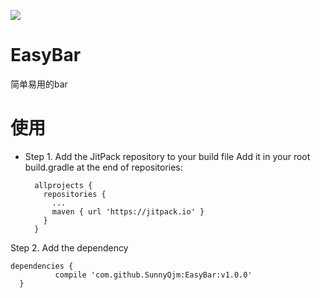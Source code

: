 [![](https://jitpack.io/v/SunnyQjm/EasyBar.svg)](https://jitpack.io/#SunnyQjm/EasyBar)
# EasyBar
简单易用的bar

# 使用
* Step 1. Add the JitPack repository to your build file
Add it in your root build.gradle at the end of repositories:
  ```grovy
  	allprojects {
      repositories {
        ...
        maven { url 'https://jitpack.io' }
      }
    }
  ```
Step 2. Add the dependency
  ```grovy
  dependencies {
	        compile 'com.github.SunnyQjm:EasyBar:v1.0.0'
	}
  ```
